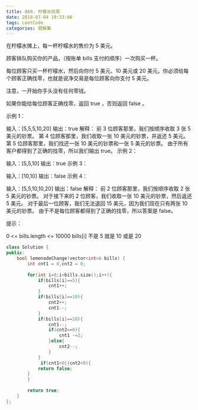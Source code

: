 ```yaml
---
title: 860. 柠檬水找零
date: 2018-07-04 19:33:06
tags: LeetCode
categories: 题解集
---
```


在柠檬水摊上，每一杯柠檬水的售价为 5 美元。

顾客排队购买你的产品，（按账单 bills 支付的顺序）一次购买一杯。

每位顾客只买一杯柠檬水，然后向你付 5 美元、10 美元或 20 美元。你必须给每个顾客正确找零，也就是说净交易是每位顾客向你支付 5 美元。

注意，一开始你手头没有任何零钱。

如果你能给每位顾客正确找零，返回 true ，否则返回 false 。

示例 1：

输入：[5,5,5,10,20]
输出：true
解释：
前 3 位顾客那里，我们按顺序收取 3 张 5 美元的钞票。
第 4 位顾客那里，我们收取一张 10 美元的钞票，并返还 5 美元。
第 5 位顾客那里，我们找还一张 10 美元的钞票和一张 5 美元的钞票。
由于所有客户都得到了正确的找零，所以我们输出 true。
示例 2：

输入：[5,5,10]
输出：true
示例 3：

输入：[10,10]
输出：false
示例 4：

输入：[5,5,10,10,20]
输出：false
解释：
前 2 位顾客那里，我们按顺序收取 2 张 5 美元的钞票。
对于接下来的 2 位顾客，我们收取一张 10 美元的钞票，然后返还 5 美元。
对于最后一位顾客，我们无法退回 15 美元，因为我们现在只有两张 10 美元的钞票。
由于不是每位顾客都得到了正确的找零，所以答案是 false。
 

提示：

0 <= bills.length <= 10000
bills[i] 不是 5 就是 10 或是 20 

```cpp
class Solution {
public:
    bool lemonadeChange(vector<int>& bills) {
        int cnt1 = 0,cnt2 = 0;
        
        for(int i=0;i<bills.size();i++){
            if(bills[i]==5){
                cnt1++;
            }
            if(bills[i]==10){
                cnt2++;
                cnt1--;
            }
            if(bills[i]==20){
                cnt1--;
                if(cnt2==0){
                    cnt1 -=2;
                }else{
                    cnt2--;
                }
            }
             if(cnt1<0||cnt2<0){
            return false;
        } 
        }
      
        return true;
    }
};
```